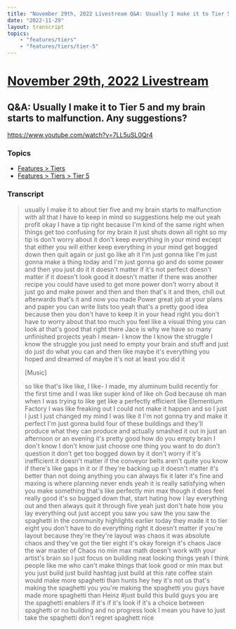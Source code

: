 ```yaml
---
title: "November 29th, 2022 Livestream Q&A: Usually I make it to Tier 5 and my brain starts to malfunction. Any suggestions?"
date: "2022-11-29"
layout: transcript
topics:
    - "features/tiers"
    - "features/tiers/tier-5"
---
```

# [November 29th, 2022 Livestream](../2022-11-29.md)
## Q&A: Usually I make it to Tier 5 and my brain starts to malfunction. Any suggestions?
https://www.youtube.com/watch?v=7LL5uSL0Qr4

### Topics
* [Features > Tiers](../topics/features/tiers.md)
* [Features > Tiers > Tier 5](../topics/features/tiers/tier-5.md)

### Transcript

> usually I make it to about tier five and my brain starts to malfunction with all that I have to keep in mind so suggestions help me out yeah profit okay I have a tip right because I'm kind of the same right when things get too confusing for my brain it just shuts down all right so my tip is don't worry about it don't keep everything in your mind except that either you will either keep everything in your mind get bogged down then quit again or just go like ah it I'm just gonna like I'm just gonna make a thing today and I'm just gonna go and do some power and then you just do it it doesn't matter if it's not perfect doesn't matter if it doesn't look good it doesn't matter if there was another recipe you could have used to get more power don't worry about it just go and make power and then and then that's it and then, chill out afterwards that's it and now you made Power great job at your plans and paper you can write lists too yeah that's a pretty good idea because then you don't have to keep it in your head right you don't have to worry about that too much you feel like a visual thing you can look at that's good that right there Jace is why we have so many unfinished projects yeah I mean- I know the I know the struggle I know the struggle you just need to empty your brain and stuff and just do just do what you can and then like maybe it's everything you hoped and dreamed of maybe it's not at least you did it
>
> [Music]
>
> so like that's like like, I like- I made, my aluminum build recently for the first time and I was like super kind of like oh God because oh man when I was trying to like get like a perfectly efficient like Elementium Factory I was like freaking out I could not make it happen and so I just I just I just changed my mind I was like it I'm not gonna try and make it perfect I'm just gonna build four of these buildings and they'll produce what they can produce and actually smashed it out in just an afternoon or an evening it's pretty good how do you empty brain I don't know I don't know just choose one thing you want to do don't question it don't get too bogged down by it don't worry if it's inefficient it doesn't matter if the conveyor belts aren't quite you know if there's like gaps in it or if they're backing up it doesn't matter it's better than not doing anything you can always fix it later it's fine and maxing is where planning never ends yeah it is really satisfying when you make something that's like perfectly min max though it does feel really good it's so bugged down that, start hating how I lay everything out and then always quit it through five yeah just don't hate how you lay everything out just accept you saw you saw the you saw the spaghetti in the community highlights earlier today they made it to tier eight you don't have to do everything right it doesn't matter if you're layout because they're they're layout was chaos it was absolute chaos and they've got the tier eight it's okay foreign it's chaos Jace the war master of Chaos no min max math doesn't work with your artist's brain so I just focus on building neat looking things yeah I think people like me who can't make things that look good or min max but you just build just build hashtag just build at this rate coffee stain would make more spaghetti than hunts hey hey it's not us that's making the spaghetti you you're making the spaghetti you guys have made more spaghetti than Heinz #just build this build guys you are the spaghetti enablers if it's if it's look if it's a choice between spaghetti or no building and no progress look I mean you have to just take the spaghetti don't regret spaghett nice
